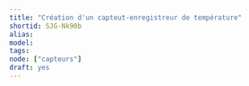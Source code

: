 ```yaml
---
title: "Création d'un capteut-enregistreur de température"
shortid: SJG-Nk90b
alias:
model:
tags:
node: ["capteurs"]
draft: yes
---
```


